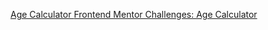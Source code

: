 <a href= ""/>Age Calculator </a>
[Frontend Mentor Challenges: Age Calculator](https://ashmoune.github.io/agecalculator)
